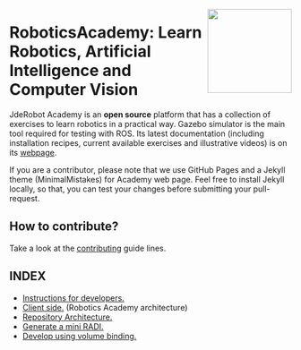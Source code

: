 <a href="https://jderobot.github.io/"><img src="./img/logo.gif" width="150" align="right" /></a>

# RoboticsAcademy: Learn Robotics, Artificial Intelligence and Computer Vision

JdeRobot Academy is an **open source**  platform that has a collection of exercises to learn robotics in a practical way. Gazebo simulator is the main tool required for testing with ROS. Its latest documentation (including installation recipes, current available exercises and illustrative videos) is on its <a href="https://jderobot.github.io/RoboticsAcademy">webpage</a>.

If you are a contributor, please note that we use GitHub Pages and a Jekyll theme (MinimalMistakes) for Academy web page. Feel free to install Jekyll locally, so that, you can test your changes before submitting your pull-request.

## How to contribute?

Take a look at the [contributing](CONTRIBUTING.md) guide lines.



## INDEX
- [Instructions for developers.][]
- [Client side.][] (Robotics Academy architecture)
- [Repository Architecture.][]
- [Generate a mini RADI.][]
- [Develop using volume binding.][]

[Instructions for developers.]: ./docs/InstructionsForDevelopers.md
[Client side.]: ./docs/clientside.md
[Repository Architecture.]: ./docs/RepositoryArchitecture.md
[Generate a mini RADI.]: ./docs/generate_a_mini_radi.md
[Develop using volume binding.]: ./docs/develop_binding_volumes.md
